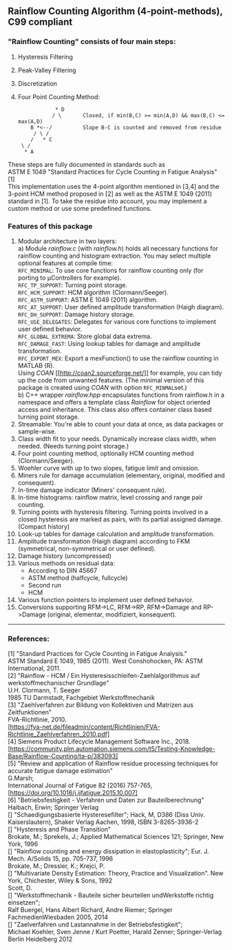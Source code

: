 ## Rainflow Counting Algorithm (4-point-methods), C99 compliant
  
### "Rainflow Counting" consists of four main steps:

  1. Hysteresis Filtering 
  2. Peak-Valley Filtering 
  3. Discretization 
  4. Four Point Counting Method: 

                     * D  
                    / \       Closed, if min(B,C) >= min(A,D) && max(B,C) <= max(A,D)  
             B *<--/          Slope B-C is counted and removed from residue  
              / \ /  
             /   * C  
          \ /  
           * A  

These steps are fully documented in standards such as  
ASTM E 1049 "Standard Practices for Cycle Counting in Fatigue Analysis" [1]  
This implementation uses the 4-point algorithm mentioned in [3,4] and the 3-point HCM method proposed in [2] as well as the ASTM E 1049 (2011) standard in [1].
To take the residue into account, you may implement a custom method or use some
predefined functions.
 
### Features of this package
 1. Modular architecture in two layers:  
    a) Module _rainflow.c_ (with _rainflow.h_) holds all necessary functions for rainflow counting and histogram extraction. You may select multiple optional features at compile time:  
    `RFC_MINIMAL`: To use core functions for rainflow counting only (for porting to µControllers for example).  
    `RFC_TP_SUPPORT`: Turning point storage.  
    `RFC_HCM_SUPPORT`: HCM algorithm (Clormann/Seeger).  
    `RFC_ASTM_SUPPORT`: ASTM E 1049 (2011) algorithm.  
    `RFC_AT_SUPPORT`: User defined amplitude transformation (Haigh diagram).   
    `RFC_DH_SUPPORT`:  Damage history storage.  
    `RFC_USE_DELEGATES`: Delegates for various core functions to implement user defined behavior.  
    `RFC_GLOBAL_EXTREMA`:  Store global data extrema.    
    `RFC_DAMAGE_FAST`: Using lookup tables for damage and amplitude transformation.  
    `RFC_EXPORT_MEX`: Export a mexFunction() to use the rainflow counting in MATLAB (R).  
    Using _COAN_ [[http://coan2.sourceforge.net/]] for example, you can tidy up the code from unwanted features. (The minimal version of this package is created using _COAN_ with option `RFC_MINMAL`set.)  
    b) C++ wrapper _rainflow.hpp_ encapsulates functions from rainflow.h in a namespace and offers a template class _Rainflow_ for object oriented access and inheritance.
    This class also offers container class based turning point storage.  
 2. Streamable: You're able to count your data at once, as data packages or sample-wise.  
 3. Class width fit to your needs. Dynamically increase class width, when needed. (Needs turning point storage.)  
 4. Four point counting method, optionally HCM counting method (Clormann/Seeger).
 5. Woehler curve with up to two slopes, fatigue limit and omission.  
 6. Miners rule for damage accumulation (elementary, original, modified and consequent).  
 7. In-time damage indicator (Miners' consequent rule).  
 8. In-time histograms: rainflow matrix, level crossing and range pair counting.  
 9. Turning points with hysteresis filtering. Turning points involved in a closed hysteresis are marked as pairs, with its partial assigned damage. (Compact history)  
 10. Look-up tables for damage calculation and amplitude transformation.  
 11. Amplitude transformation (Haigh diagram) according to FKM (symmetrical, non-symmetrical or user defined).  
 12. Damage history (uncompressed)  
 13. Various methods on residual data:  
     - According to DIN 45667  
     - ASTM method (halfcycle, fullcycle)  
     - Second run  
     - HCM  
 14. Various function pointers to implement user defined behavior.
 15. Conversions supporting RFM->LC, RFM->RP, RFM->Damage and RP->Damage (original, elementar, modifiziert, konsequent).  


---
### References:
[1] "Standard Practices for Cycle Counting in Fatigue Analysis."  
    ASTM Standard E 1049, 1985 (2011). 
    West Conshohocken, PA: ASTM International, 2011.  
[2] "Rainflow - HCM / Ein Hysteresisschleifen-Zaehlalgorithmus auf werkstoffmechanischer Grundlage"  
    U.H. Clormann, T. Seeger  
    1985 TU Darmstadt, Fachgebiet Werkstoffmechanik  
[3] "Zaehlverfahren zur Bildung von Kollektiven und Matrizen aus Zeitfunktionen"  
    FVA-Richtlinie, 2010.  
    [https://fva-net.de/fileadmin/content/Richtlinien/FVA-Richtlinie_Zaehlverfahren_2010.pdf]  
[4] Siemens Product Lifecycle Management Software Inc., 2018.  
    [https://community.plm.automation.siemens.com/t5/Testing-Knowledge-Base/Rainflow-Counting/ta-p/383093]  
[5] "Review and application of Rainflow residue processing techniques for accurate fatigue damage estimation"  
    G.Marsh;  
    International Journal of Fatigue 82 (2016) 757-765,
    [https://doi.org/10.1016/j.ijfatigue.2015.10.007]  
[6] "Betriebsfestigkeit - Verfahren und Daten zur Bauteilberechnung"  
    Haibach, Erwin; Springer Verlag  
[]  "Schaedigungsbasierte Hysteresefilter"; Hack, M, D386 (Diss Univ. Kaiserslautern), Shaker Verlag Aachen, 1998, ISBN 3-8265-3936-2  
[]  "Hysteresis and Phase Transition"  
    Brokate, M.; Sprekels, J.; Applied Mathematical Sciences 121; Springer, New York, 1996  
[]  "Rainflow counting and energy dissipation in elastoplasticity"; Eur. J. Mech. A/Solids 15, pp. 705-737, 1996  
    Brokate, M.; Dressler, K.; Krejci, P.  
[]  "Multivariate Density Estimation: Theory, Practice and Visualization". New York, Chichester, Wiley & Sons, 1992  
    Scott, D.  
[]  "Werkstoffmechanik - Bauteile sicher beurteilen undWerkstoffe richtig einsetzen";  
     Ralf Buergel, Hans Albert Richard, Andre Riemer; Springer FachmedienWiesbaden 2005, 2014  
[]  "Zaelverfahren und Lastannahme in der Betriebsfestigkeit";  
    Michael Koehler, Sven Jenne / Kurt Poetter, Harald Zenner; Springer-Verlag Berlin Heidelberg 2012  
